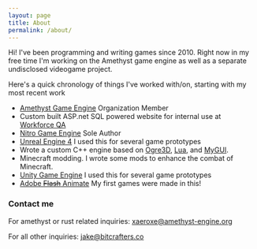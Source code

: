 ```yaml
---
layout: page
title: About
permalink: /about/
---
```


Hi! I've been programming and writing games since 2010. Right now in my free time I'm working on the Amethyst game engine as well as a separate undisclosed videogame project.

Here's a quick chronology of things I've worked with/on, starting with my most recent work

- [Amethyst Game Engine](https://github.com/amethyst/amethyst) Organization Member
- Custom built ASP.net SQL powered website for internal use at [Workforce QA](https://www.wfqa.com/)
- [Nitro Game Engine](https://github.com/Xaeroxe/nitro-game-engine/) Sole Author
- [Unreal Engine 4](https://www.unrealengine.com/) I used this for several game prototypes
- Wrote a custom C++ engine based on [Ogre3D](https://www.ogre3d.org/), [Lua](https://www.lua.org/), and [MyGUI](http://mygui.info/).
- Minecraft modding. I wrote some mods to enhance the combat of Minecraft.
- [Unity Game Engine](https://unity3d.com) I used this for several game prototypes
- [Adobe ~~Flash~~ Animate](https://www.adobe.com/products/animate.html) My first games were made in this!

### Contact me

For amethyst or rust related inquiries: [xaeroxe@amethyst-engine.org](mailto:xaeroxe@amethyst-engine.org)

For all other inquiries: [jake@bitcrafters.co](mailto:jake@bitcrafters.co)
